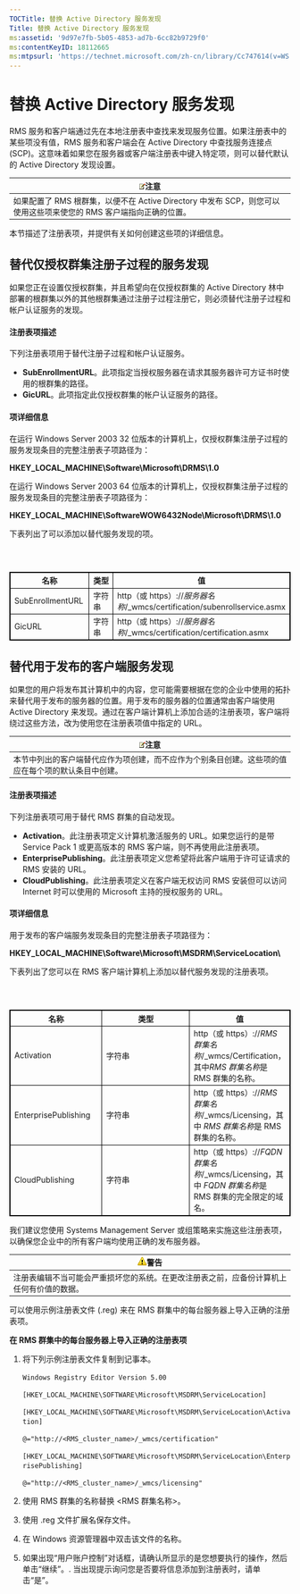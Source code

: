 ```yaml
---
TOCTitle: 替换 Active Directory 服务发现
Title: 替换 Active Directory 服务发现
ms:assetid: '9d97e7fb-5b05-4853-ad7b-6cc82b9729f0'
ms:contentKeyID: 18112665
ms:mtpsurl: 'https://technet.microsoft.com/zh-cn/library/Cc747614(v=WS.10)'
---
```


替换 Active Directory 服务发现
==============================

RMS 服务和客户端通过先在本地注册表中查找来发现服务位置。如果注册表中的某些项没有值，RMS 服务和客户端会在 Active Directory 中查找服务连接点 (SCP)。这意味着如果您在服务器或客户端注册表中键入特定项，则可以替代默认的 Active Directory 发现设置。

| ![](images/Cc747614.note(WS.10).gif)注意                                              |
|--------------------------------------------------------------------------------------------------------------------|
| 如果配置了 RMS 根群集，以便不在 Active Directory 中发布 SCP，则您可以使用这些项来使您的 RMS 客户端指向正确的位置。 |

本节描述了注册表项，并提供有关如何创建这些项的详细信息。

替代仅授权群集注册子过程的服务发现
----------------------------------

如果您正在设置仅授权群集，并且希望向在仅授权群集的 Active Directory 林中部署的根群集以外的其他根群集通过注册子过程注册它，则必须替代注册子过程和帐户认证服务的发现。

#### 注册表项描述

下列注册表项用于替代注册子过程和帐户认证服务。

-   **SubEnrollmentURL**。此项指定当授权服务器在请求其服务器许可方证书时使用的根群集的路径。
-   **GicURL**。此项指定此仅授权群集的帐户认证服务的路径。

#### 项详细信息

在运行 Windows Server 2003 32 位版本的计算机上，仅授权群集注册子过程的服务发现条目的完整注册表子项路径为：

**HKEY\_LOCAL\_MACHINE\\Software\\Microsoft\\DRMS\\1.0**

在运行 Windows Server 2003 64 位版本的计算机上，仅授权群集注册子过程的服务发现条目的完整注册表子项路径为：

**HKEY\_LOCAL\_MACHINE\\SoftwareWOW6432Node\\Microsoft\\DRMS\\1.0**

下表列出了可以添加以替代服务发现的项。

###  

 
<table style="border:1px solid black;">
<colgroup>
<col width="33%" />
<col width="33%" />
<col width="33%" />
</colgroup>
<thead>
<tr class="header">
<th style="border:1px solid black;" >名称</th>
<th style="border:1px solid black;" >类型</th>
<th style="border:1px solid black;" >值</th>
</tr>
</thead>
<tbody>
<tr class="odd">
<td style="border:1px solid black;">SubEnrollmentURL</td>
<td style="border:1px solid black;">字符串</td>
<td style="border:1px solid black;">http（或 https）://<em>服务器名称</em>/_wmcs/certification/subenrollservice.asmx</td>
</tr>
<tr class="even">
<td style="border:1px solid black;">GicURL</td>
<td style="border:1px solid black;">字符串</td>
<td style="border:1px solid black;">http（或 https）://<em>服务器名称</em>/_wmcs/certification/certification.asmx</td>
</tr>
</tbody>
</table>
  
替代用于发布的客户端服务发现  
----------------------------
  
如果您的用户将发布其计算机中的内容，您可能需要根据在您的企业中使用的拓扑来替代用于发布的服务器的位置。用于发布的服务器的位置通常由客户端使用 Active Directory 来发现。通过在客户端计算机上添加合适的注册表项，客户端将绕过这些方法，改为使用您在注册表项值中指定的 URL。
  
| ![](images/Cc747614.note(WS.10).gif)注意                              |  
|----------------------------------------------------------------------------------------------------|  
| 本节中列出的客户端替代应作为项创建，而不应作为个别条目创建。这些项的值应在每个项的默认条目中创建。 |
  
#### 注册表项描述
  
下列注册表项可用于替代 RMS 群集的自动发现。
  
-   **Activation**。此注册表项定义计算机激活服务的 URL。如果您运行的是带 Service Pack 1 或更高版本的 RMS 客户端，则不再使用此注册表项。  
-   **EnterprisePublishing**。此注册表项定义您希望将此客户端用于许可证请求的 RMS 安装的 URL。  
-   **CloudPublishing**。此注册表项定义在客户端无权访问 RMS 安装但可以访问 Internet 时可以使用的 Microsoft 主持的授权服务的 URL。
  
#### 项详细信息
  
用于发布的客户端服务发现条目的完整注册表子项路径为：
  
**HKEY\_LOCAL\_MACHINE\\Software\\Microsoft\\MSDRM\\ServiceLocation\\**
  
下表列出了您可以在 RMS 客户端计算机上添加以替代服务发现的注册表项。
  
###  

 
<table style="border:1px solid black;">
<colgroup>
<col width="33%" />
<col width="33%" />
<col width="33%" />
</colgroup>
<thead>
<tr class="header">
<th style="border:1px solid black;" >名称</th>
<th style="border:1px solid black;" >类型</th>
<th style="border:1px solid black;" >值</th>
</tr>
</thead>
<tbody>
<tr class="odd">
<td style="border:1px solid black;">Activation</td>
<td style="border:1px solid black;">字符串</td>
<td style="border:1px solid black;">http（或 https）://<em>RMS 群集名称</em>/_wmcs/Certification，其中<em>RMS 群集名称</em>是 RMS 群集的名称。</td>
</tr>
<tr class="even">
<td style="border:1px solid black;">EnterprisePublishing</td>
<td style="border:1px solid black;">字符串</td>
<td style="border:1px solid black;">http（或 https）://<em>RMS 群集名称</em>/_wmcs/Licensing，其中 <em>RMS 群集名称</em>是 RMS 群集的名称。</td>
</tr>
<tr class="odd">
<td style="border:1px solid black;">CloudPublishing</td>
<td style="border:1px solid black;">字符串</td>
<td style="border:1px solid black;">http（或 https）://<em>FQDN 群集名称</em>/_wmcs/Licensing，其中 <em>FQDN 群集名称</em>是 RMS 群集的完全限定的域名。</td>
</tr>
</tbody>
</table>
  
我们建议您使用 Systems Management Server 或组策略来实施这些注册表项，以确保您企业中的所有客户端均使用正确的发布服务器。
  
| ![](images/Cc747614.Caution(WS.10).gif)警告                 |  
|------------------------------------------------------------------------------------------|  
| 注册表编辑不当可能会严重损坏您的系统。在更改注册表之前，应备份计算机上任何有价值的数据。 |
  
可以使用示例注册表文件 (.reg) 来在 RMS 群集中的每台服务器上导入正确的注册表项。
  
**在 RMS 群集中的每台服务器上导入正确的注册表项**  
1.  将下列示例注册表文件复制到记事本。
  
    `Windows Registry Editor Version 5.00`
  
    `[HKEY_LOCAL_MACHINE\SOFTWARE\Microsoft\MSDRM\ServiceLocation]`
  
    `[HKEY_LOCAL_MACHINE\SOFTWARE\Microsoft\MSDRM\ServiceLocation\Activation]`
  
    `@="http://<RMS_cluster_name>/_wmcs/certification"`
  
    `[HKEY_LOCAL_MACHINE\SOFTWARE\Microsoft\MSDRM\ServiceLocation\EnterprisePublishing]`
  
    `@="http://<RMS_cluster_name>/_wmcs/licensing"`
  
2.  使用 RMS 群集的名称替换 &lt;RMS 群集名称&gt;。
  
3.  使用 .reg 文件扩展名保存文件。
  
4.  在 Windows 资源管理器中双击该文件的名称。
  
5.  如果出现“用户账户控制”对话框，请确认所显示的是您想要执行的操作，然后单击“继续”。. 当出现提示询问您是否要将信息添加到注册表时，请单击“是”。
